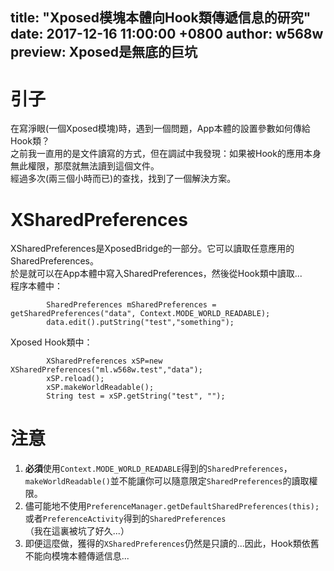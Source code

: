 title: "Xposed模塊本體向Hook類傳遞信息的研究"
date: 2017-12-16 11:00:00 +0800
author: w568w
preview: Xposed是無底的巨坑
---
# 引子
在寫淨眼(一個Xposed模塊)時，遇到一個問題，App本體的設置參數如何傳給Hook類？  
之前我一直用的是文件讀寫的方式，但在調試中我發現：如果被Hook的應用本身無此權限，那麼就無法讀到這個文件。  
經過多次(兩三個小時而已)的查找，找到了一個解決方案。  
# XSharedPreferences
XSharedPreferences是XposedBridge的一部分。它可以讀取任意應用的SharedPreferences。  
於是就可以在App本體中寫入SharedPreferences，然後從Hook類中讀取...  
程序本體中：  
```
        SharedPreferences mSharedPreferences = getSharedPreferences("data", Context.MODE_WORLD_READABLE);
        data.edit().putString("test","something");
```
Xposed Hook類中：  
```
        XSharedPreferences xSP=new XSharedPreferences("ml.w568w.test","data");
        xSP.reload();
        xSP.makeWorldReadable();
        String test = xSP.getString("test", "");
```
# 注意
1. **必須**使用`Context.MODE_WORLD_READABLE`得到的`SharedPreferences`，`makeWorldReadable()`並不能讓你可以隨意限定`SharedPreferences`的讀取權限。  
2. 儘可能地不使用`PreferenceManager.getDefaultSharedPreferences(this);`或者`PreferenceActivity`得到的`SharedPreferences`（我在這裏被坑了好久...）  
3. 即便這麼做，獲得的`XSharedPreferences`仍然是只讀的...因此，Hook類依舊不能向模塊本體傳遞信息...
